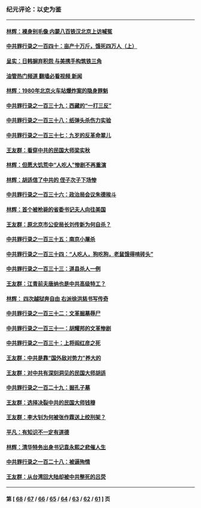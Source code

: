 ### 纪元评论：以史为鉴
---
#### [林辉：裸身别毛像 内蒙八百铁汉北京上访喊冤](../../pages/nsc1028/n14026693.md?07030330) 
#### [中共罪行录之一百四十：亩产十万斤，饿死四万人（上）](../../pages/nsc1028/n14026657.md?07030330) 
#### [呈实：日韩摒弃积怨 与美携手构筑铁三角](../../pages/nsc1028/n14025196.md?07030330) 
#### [油管热门频道 翻墙必看视频 新闻](ok?07030330)
#### [林辉：1980年北京火车站爆炸案的隐身罪魁](../../pages/nsc1028/n14024093.md?07030330) 
#### [中共罪行录之一百三十九：西藏的“一打三反”](../../pages/nsc1028/n14024088.md?07030330) 
#### [中共罪行录之一百三十八：纸弹头杀伤力实验](../../pages/nsc1028/n14022692.md?07030330) 
#### [中共罪行录之一百三十七：九岁的反革命翠儿](../../pages/nsc1028/n14020997.md?07030330) 
#### [王友群：看穿中共的民国大师梁实秋](../../pages/nsc1028/n14020649.md?07030330) 
#### [林辉：但愿大饥荒中“人吃人”惨剧不再重演](../../pages/nsc1028/n14020531.md?07030330) 
#### [林辉：胡适信了中共的 侄子次子下场惨](../../pages/nsc1028/n14019760.md?07030330) 
#### [中共罪行录之一百三十六：政治局会议朱德挨斗](../../pages/nsc1028/n14017983.md?07030330) 
#### [林辉：首个被枪毙的省委书记夫人向往美国](../../pages/nsc1028/n14017481.md?07030330) 
#### [王友群：原北京市公安局长刘传新为何自杀？](../../pages/nsc1028/n14016995.md?07030330) 
#### [中共罪行录之一百三十五：南京小屠杀](../../pages/nsc1028/n14015189.md?07030330) 
#### [中共罪行录之一百三十四：“人吃人，狗吃狗，老鼠饿得啃砖头”](../../pages/nsc1028/n14014478.md?07030330) 
#### [中共罪行录之一百三十三：道县杀人一例](../../pages/nsc1028/n14014033.md?07030330) 
#### [王友群：江青前夫唐纳也是中共高级特工？](../../pages/nsc1028/n14011375.md?07030330) 
#### [林辉： 四次越狱奔自由 右派徐洪慈书写传奇](../../pages/nsc1028/n14010438.md?07030330) 
#### [中共罪行录之一百三十二：文革掘墓辱尸](../../pages/nsc1028/n14009626.md?07030330) 
#### [中共罪行录之一百三十一：胡耀邦的文革惨剧](../../pages/nsc1028/n14007184.md?07030330) 
#### [中共罪行录之一百三十：上将阎红彦之死](../../pages/nsc1028/n14004426.md?07030330) 
#### [王友群：中共是靠“国外敌对势力”养大的](../../pages/nsc1028/n14004284.md?07030330) 
#### [王友群：对中共有深刻洞见的民国大师胡适](../../pages/nsc1028/n14003453.md?07030330) 
#### [中共罪行录之一百二十九：掘孔子墓](../../pages/nsc1028/n14003058.md?07030330) 
#### [王友群：选择决裂中共的民国大师钱穆](../../pages/nsc1028/n14001046.md?07030330) 
#### [王友群：李大钊为何被张作霖送上绞刑架？](../../pages/nsc1028/n13999290.md?07030330) 
#### [平凡：有知识不一定有道德](../../pages/nsc1028/n13998913.md?07030330) 
#### [林辉：清华特务出身书记袁永熙之悲催人生](../../pages/nsc1028/n13997413.md?07030330) 
#### [中共罪行录之一百二十八：被逼殉情](../../pages/nsc1028/n13991056.md?07030330) 
#### [王友群：从台湾回大陆却被中共整死的吕荧](../../pages/nsc1028/n13989235.md?07030330) 

---
#### 第 [ [68](./68.md?07030330) / [67](./67.md?07030330) / [66](./66.md?07030330) / [65](./65.md?07030330) / [64](./64.md?07030330) / [63](./63.md?07030330) / [62](./62.md?07030330) / [61](./61.md?07030330) ] 页
